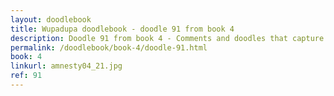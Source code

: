 ```yaml
---
layout: doodlebook
title: Wupadupa doodlebook - doodle 91 from book 4
description: Doodle 91 from book 4 - Comments and doodles that capture the essence of this event  
permalink: /doodlebook/book-4/doodle-91.html
book: 4
linkurl: amnesty04_21.jpg
ref: 91
---	  
```

																																																																							